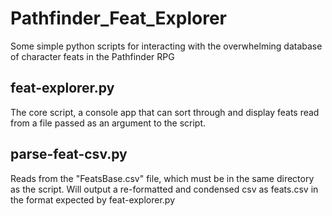# Pathfinder_Feat_Explorer
Some simple python scripts for interacting with the overwhelming database of character 
feats in the Pathfinder RPG

## feat-explorer.py
The core script, a console app that can sort through and display feats 
read from a file passed as an argument to the script.

## parse-feat-csv.py
Reads from the "FeatsBase.csv" file, which must be in the same directory as the script.
Will output a re-formatted and condensed csv as feats.csv in the format expected by feat-explorer.py
